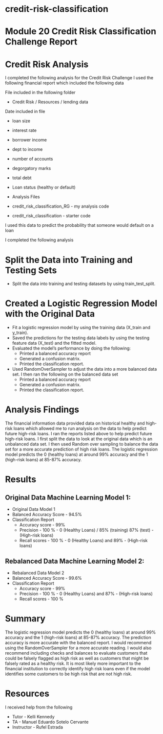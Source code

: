 # credit-risk-classification
# Module 20 Credit Risk Classification Challenge Report

# Credit Risk Analysis

I completed the following analysis for the Credit Risk Challenge
I used the following financial report which included the following data

File included in the following folder
- Credit Risk / Resources / lending data

Date included in file
- loan size
- interest rate
- borrower income
- dept to income
- number of accounts
- degorgatory marks
- total debt
- Loan status (healthy or default)

- Analysis Files
- credit_risk_classification_RG - my analysis code
- credit_risk_classification - starter code

I used this data to predict the probability that someone would default on a loan

I completed the following analysis 

# Split the Data into Training and Testing Sets
- Split the data into training and testing datasets by using train_test_split.

# Created a Logistic Regression Model with the Original Data
- Fit a logistic regression model by using the training data (X_train and y_train).
- Saved the predictions for the testing data labels by using the testing feature data (X_test) and the fitted model.
- Evaluated the model’s performance by doing the following:
  - Printed a balanced accuracy report
  - Generated a confusion matrix.
  - Printed the classification report.
- Used RandomOverSampler to adjust the data into a more balanced data set. I then ran the following on the balanced data set
  - Printed a balanced accuracy report
  - Generated a confusion matrix.
  - Printed the classification report.

# Analysis Findings
The financial information data provided data on historical healthy and high-risk loans which allowed me to run analysis on the data to help predict future high-risk loans.
I ran the reports listed above to help predict future high-risk loans.
I first split the data to look at the original data which is an unbalanced data set.
I then used Random over sampling to balance the data set for a more accurate prediction of high risk loans.
The logistic regression model predicts the 0 (healthy loans) at around 99% accuracy and the 1 (high-risk loans) at 85-87% accuracy. 

# Results
## Original Data Machine Learning Model 1:
- Original Data Model 1 
- Balanced Accuracy Score - 94.5%
- Classification Report
  - Accuracy score - 99%
  - Precision - 100 % - 0 (Healthy Loans) / 85% (training) 87% (test) - (High-risk loans)
  - Recall scores - 100 % - 0 (Healthy Loans) and 89% - (High-risk loans)

## Rebalanced Data Machine Learning Model 2:
- Rebalanced Data Model 2
- Balanced Accuracy Score - 99.6%
- Classification Report
  - Accuracy score - 99%
  - Precision - 100 % - 0 (Healthy Loans) and 87% - (High-risk loans)
  - Recall scores - 100 % 

# Summary
The logistic regression model predicts the 0 (healthy loans) at around 99% accuracy and the 1 (high-risk loans) at 85-87% accuracy. 
The prediction accuracy is more accurate with the balanced report.  I would recommend using the RandomOverSampler for a more accurate reading.
I would also recommend including checks and balances to evaluate customers that could be falsely flagged as high risk as well as customers that might be falsely rated as a healthy risk.
It is most likely more important to the financial institution to correctly identify high risk loans even if the model identifies some customers to be high risk that are not high risk.

# Resources
I received help from the following
- Tutor - Kelli Kennedy
- TA - Manuel Eduardo Sotelo Cervante
- Instructor - Rufel Estrada
